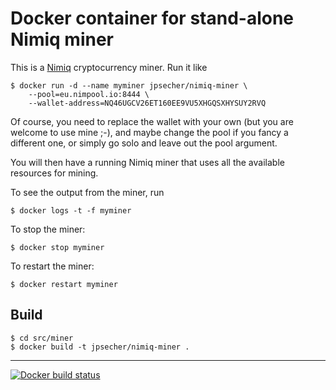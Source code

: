 # Docker container for stand-alone Nimiq miner

This is a [Nimiq](https://nimiq.com) cryptocurrency miner.  Run it like

    $ docker run -d --name myminer jpsecher/nimiq-miner \
        --pool=eu.nimpool.io:8444 \
        --wallet-address=NQ46UGCV26ET160EE9VU5XHGQSXHYSUY2RVQ

Of course, you need to replace the wallet with your own (but you are welcome to use mine ;-), and maybe change the pool if you fancy a different one, or simply go solo and leave out the pool argument.

You will then have a running Nimiq miner that uses all the available resources for mining.

To see the output from the miner, run

    $ docker logs -t -f myminer

To stop the miner:

    $ docker stop myminer

To restart the miner:

    $ docker restart myminer

## Build

    $ cd src/miner
    $ docker build -t jpsecher/nimiq-miner .

----

[![Docker build status](https://img.shields.io/docker/build/jpsecher/nimiq-miner.svg)](https://hub.docker.com/r/jpsecher/nimiq-miner/builds/)
